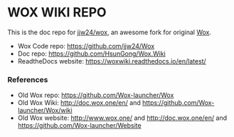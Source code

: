 
# WOX WIKI REPO

This is the doc repo for [jjw24/wox](https://github.com/jjw24/Wox), an awesome fork for original [Wox](https://github.com/Wox-launcher/Wox).

- Wox Code repo: https://github.com/jjw24/Wox
- Doc repo: https://github.com/HsunGong/Wox.Wiki
- ReadtheDocs website: https://woxwiki.readthedocs.io/en/latest/

### References

- Old Wox repo: https://github.com/Wox-launcher/Wox
- Old Wox Wiki: http://doc.wox.one/en/ and https://github.com/Wox-launcher/Wox/wiki
- Old Wox website: http://www.wox.one/ and http://doc.wox.one/en/ and https://github.com/Wox-launcher/Website